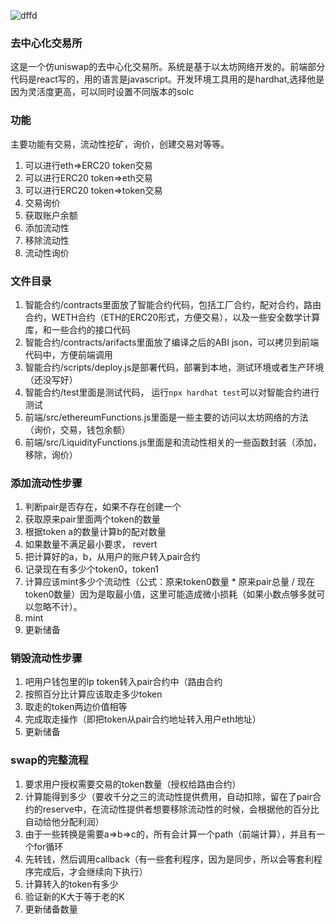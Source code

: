 ![dffd](https://miro.medium.com/max/1400/1*dqN-Wz9-XZGG6lijEPoJMw.png)


### 去中心化交易所

这是一个仿uniswap的去中心化交易所。系统是基于以太坊网络开发的。前端部分代码是react写的，用的语言是javascript。开发环境工具用的是hardhat,选择他是因为灵活度更高，可以同时设置不同版本的solc

### 功能
主要功能有交易，流动性挖矿，询价，创建交易对等等。
1. 可以进行eth=>ERC20 token交易
2. 可以进行ERC20 token=>eth交易
3. 可以进行ERC20 token=>token交易
4. 交易询价
5. 获取账户余额
6. 添加流动性
7. 移除流动性
8. 流动性询价

### 文件目录

1. 智能合约/contracts里面放了智能合约代码，包括工厂合约，配对合约，路由合约，WETH合约（ETH的ERC20形式，方便交易），以及一些安全数学计算库，和一些合约的接口代码
2. 智能合约/contracts/arifacts里面放了编译之后的ABI json，可以拷贝到前端代码中，方便前端调用
3. 智能合约/scripts/deploy.js是部署代码，部署到本地，测试环境或者生产环境（还没写好）
4. 智能合约/test里面是测试代码， 运行`npx hardhat test`可以对智能合约进行测试
5. 前端/src/ethereumFunctions.js里面是一些主要的访问以太坊网络的方法（询价，交易，钱包余额）
6. 前端/src/LiquidityFunctions.js里面是和流动性相关的一些函数封装（添加，移除，询价）

### 添加流动性步骤
1. 判断pair是否存在，如果不存在创建一个
2. 获取原来pair里面两个token的数量
3. 根据token a的数量计算b的配对数量
4. 如果数量不满足最小要求， revert
5. 把计算好的a，b，从用户的账户转入pair合约
1. 记录现在有多少个token0，token1
2. 计算应该mint多少个流动性（公式：原来token0数量 * 原来pair总量 / 现在token0数量）因为是取最小值，这里可能造成微小损耗（如果小数点够多就可以忽略不计）。
3. mint
4. 更新储备

### 销毁流动性步骤
1. 吧用户钱包里的lp token转入pair合约中（路由合约
2. 按照百分比计算应该取走多少token
3. 取走的token两边价值相等
4. 完成取走操作（即把token从pair合约地址转入用户eth地址）
5. 更新储备

### swap的完整流程
1. 要求用户授权需要交易的token数量（授权给路由合约）
2. 计算能得到多少（要收千分之三的流动性提供费用，自动扣除，留在了pair合约的reserve中，在流动性提供者想要移除流动性的时候，会根据他的百分比自动给他分配利润）
3. 由于一些转换是需要a=>b=>c的，所有会计算一个path（前端计算），并且有一个for循环
4. 先转钱，然后调用callback（有一些套利程序，因为是同步，所以会等套利程序完成后，才会继续向下执行）
5. 计算转入的token有多少
6. 验证新的K大于等于老的K
7. 更新储备数量